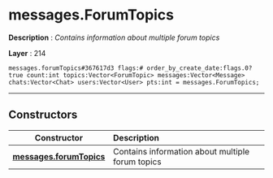 # messages.ForumTopics

**Description** : *Contains information about multiple forum topics*

**Layer** : 214

```tl
messages.forumTopics#367617d3 flags:# order_by_create_date:flags.0?true count:int topics:Vector<ForumTopic> messages:Vector<Message> chats:Vector<Chat> users:Vector<User> pts:int = messages.ForumTopics;
```

---

## Constructors

| Constructor | Description |
| :---: | :--- |
| [**messages.forumTopics**](constructor/messages.forumTopics) | Contains information about multiple forum topics |